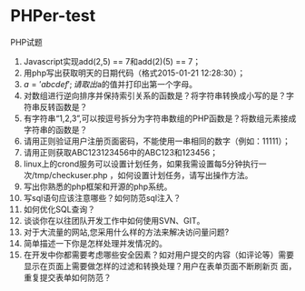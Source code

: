 # PHPer-test
PHP试题

1.	Javascript实现add(2,5) == 7和add(2)(5) == 7；
2.	用php写出获取明天的日期代码（格式2015-01-21 12:28:30）；
3.	$a = 'abcdef'; 请取出$a的值并打印出第一个字母。
4.	对数组进行逆向排序并保持索引关系的函数是？将字符串转换成小写的是？字符串反转函数是？
5.	有字符串“1,2,3”,可以按逗号拆分为字符串数组的PHP函数是？将数组元素接成字符串的函数是？ 
6.	请用正则验证用户注册页面密码，不能使用一串相同的数字（例如：11111）；
7.	请用正则获取<td class=”title”>ABC123</td><td>123456</td>中的ABC123和123456；
8.	linux上的crond服务可以设置计划任务，如果我需设置每5分钟执行一次/tmp/checkuser.php ，如何设置计划任务，请写出操作方法。
9.	写出你熟悉的php框架和开源的php系统。
10.	写sql语句应该注意哪些？如何防范sql注入？ 
11.	如何优化SQL查询？
12.	谈谈你在以往团队开发工作中如何使用SVN、GIT。
13.	对于大流量的网站,您采用什么样的方法来解决访问量问题?
14.	简单描述一下你是怎样处理并发情况的。
15.	在开发中你都需要考虑哪些安全因素？如对用户提交的内容（如评论等）需要显示在页面上需要做怎样的过滤和转换处理？用户在表单页面不断刷新页 面，重复提交表单如何防范？
